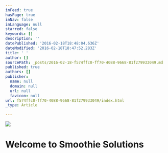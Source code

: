 ```yaml
---
inFeed: true
hasPage: true
inNav: false
inLanguage: null
starred: false
keywords: []
description: ''
datePublished: '2016-02-18T18:48:04.636Z'
dateModified: '2016-02-18T18:47:52.283Z'
title: ' '
author: []
sourcePath: _posts/2016-02-18-f574ffc0-ff70-4088-9668-81f279933049.md
published: true
authors: []
publisher:
  name: null
  domain: null
  url: null
  favicon: null
url: f574ffc0-ff70-4088-9668-81f279933049/index.html
_type: Article

---
```

![](https://the-grid-user-content.s3-us-west-2.amazonaws.com/0ac75d31-85f5-4f20-8c69-b88c38d281ce.jpg)

# 

# 

# 

# Welcome to Smoothie Solutions